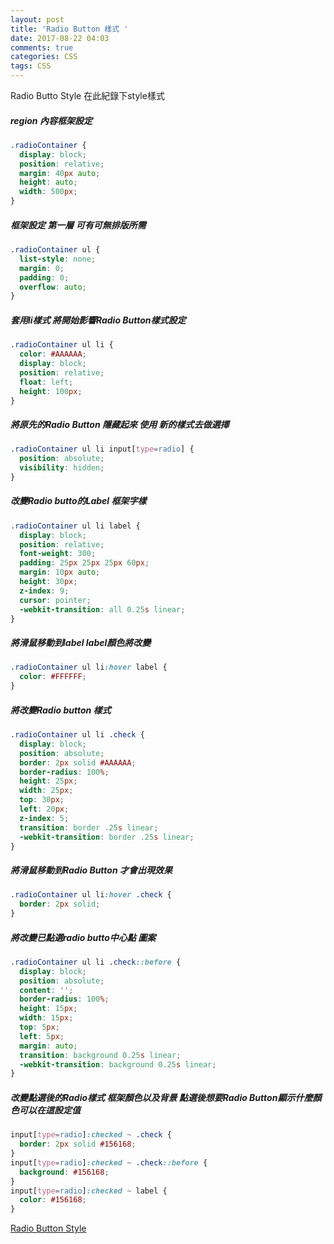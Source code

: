 ```yaml
---
layout: post
title: 'Radio Button 樣式 '
date: 2017-08-22 04:03
comments: true
categories: CSS
tags: CSS
---
```


Radio Butto Style 在此紀錄下style樣式
##### region 內容框架設定
```css
.radioContainer {
  display: block;
  position: relative;
  margin: 40px auto;
  height: auto;
  width: 500px;
}
```
##### 框架設定 第一層 可有可無排版所需
```css
.radioContainer ul {
  list-style: none;
  margin: 0;
  padding: 0;
  overflow: auto;
}
```
##### 套用li樣式 將開始影響Radio Button樣式設定
```css
.radioContainer ul li {
  color: #AAAAAA;
  display: block;
  position: relative;
  float: left;
  height: 100px;
}
```
##### 將原先的Radio Button 隱藏起來 使用 新的樣式去做選擇
```css
.radioContainer ul li input[type=radio] {
  position: absolute;
  visibility: hidden;
}
```
##### 改變Radio butto的Label 框架字樣
```css
.radioContainer ul li label {
  display: block;
  position: relative;
  font-weight: 300;
  padding: 25px 25px 25px 60px;
  margin: 10px auto;
  height: 30px;
  z-index: 9;
  cursor: pointer;
  -webkit-transition: all 0.25s linear;
}
```
##### 將滑鼠移動到label label顏色將改變
```css
.radioContainer ul li:hover label {
  color: #FFFFFF;
}
```
##### 將改變Radio button 樣式
```css
.radioContainer ul li .check {
  display: block;
  position: absolute;
  border: 2px solid #AAAAAA;
  border-radius: 100%;
  height: 25px;
  width: 25px;
  top: 30px;
  left: 20px;
  z-index: 5;
  transition: border .25s linear;
  -webkit-transition: border .25s linear;
}
```
##### 將滑鼠移動到Radio Button 才會出現效果
```css
.radioContainer ul li:hover .check {
  border: 2px solid;
}
```
##### 將改變已點選radio butto中心點 圖案
```css
.radioContainer ul li .check::before {
  display: block;
  position: absolute;
  content: '';
  border-radius: 100%;
  height: 15px;
  width: 15px;
  top: 5px;
  left: 5px;
  margin: auto;
  transition: background 0.25s linear;
  -webkit-transition: background 0.25s linear;
}
```
##### 改變點選後的Radio樣式 框架顏色以及背景 點選後想要Radio Button顯示什麼顏色可以在這設定值
```css
input[type=radio]:checked ~ .check {
  border: 2px solid #156168;
}
input[type=radio]:checked ~ .check::before {
  background: #156168;
}
input[type=radio]:checked ~ label {
  color: #156168;
}
```
[Radio Button Style](https://codepen.io/anon/pen/yojgKo)